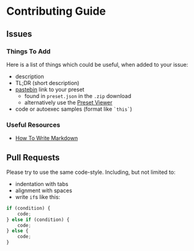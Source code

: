 # Contributing Guide

## Issues

### Things To Add

Here is a list of things which could be useful, when added to your issue:

- description
- TL;DR (short description)
- [pastebin](https://pastebin.com) link to your preset
	- found in `preset.json` in the `.zip` download
	- alternatively use the [Preset Viewer](https://manta.dodekeract.report/#/preset)
- code or autoexec samples (format like <code>\`this\`</code>)

### Useful Resources
- [How To Write Markdown](https://github.com/adam-p/markdown-here/wiki/Markdown-Cheatsheet)

## Pull Requests

Please try to use the same code-style. Including, but not limited to:

- indentation with tabs
- alignment with spaces
- write `if`s like this:
```javascript
if (condition) {
	code;
} else if (condition) {
	code;
} else {
	code;
}
```
